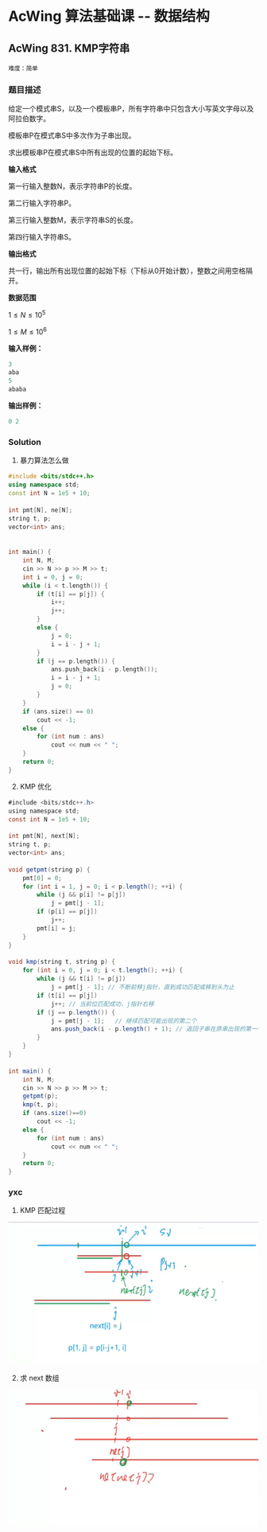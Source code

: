# AcWing 算法基础课 -- 数据结构

## AcWing 831. KMP字符串

`难度：简单`

### 题目描述

给定一个模式串S，以及一个模板串P，所有字符串中只包含大小写英文字母以及阿拉伯数字。

模板串P在模式串S中多次作为子串出现。

求出模板串P在模式串S中所有出现的位置的起始下标。

**输入格式**

第一行输入整数N，表示字符串P的长度。

第二行输入字符串P。

第三行输入整数M，表示字符串S的长度。

第四行输入字符串S。

**输出格式**

共一行，输出所有出现位置的起始下标（下标从0开始计数），整数之间用空格隔开。

**数据范围**

$1≤N≤10^5$

$1≤M≤10^6$



**输入样例：**

```R
3
aba
5
ababa
```

**输出样例：**

```R
0 2
```

### Solution

1. 暴力算法怎么做

```c++
#include <bits/stdc++.h>
using namespace std;
const int N = 1e5 + 10;

int pmt[N], ne[N];
string t, p;
vector<int> ans;


int main() {
    int N, M;
    cin >> N >> p >> M >> t;
    int i = 0, j = 0;
    while (i < t.length()) {
        if (t[i] == p[j]) {
            i++;
            j++;
        }
        else {
            j = 0;
            i = i - j + 1;
        }
        if (j == p.length()) {
            ans.push_back(i - p.length());
            i = i - j + 1;
            j = 0;
        }
    }
    if (ans.size() == 0)
        cout << -1;
    else {
        for (int num : ans)
            cout << num << " ";
    }
    return 0;
}
```

2. KMP 优化

```java
#include <bits/stdc++.h>
using namespace std;
const int N = 1e5 + 10;

int pmt[N], next[N];
string t, p;
vector<int> ans;

void getpmt(string p) {
    pmt[0] = 0;
    for (int i = 1, j = 0; i < p.length(); ++i) {
        while (j && p[i] != p[j])
            j = pmt[j - 1];
        if (p[i] == p[j])
            j++;
        pmt[i] = j;
    }
}

void kmp(string t, string p) {
    for (int i = 0, j = 0; i < t.length(); ++i) {
        while (j && t[i] != p[j])
            j = pmt[j - 1]; // 不断前移j指针，直到成功匹配或移到头为止
        if (t[i] == p[j])
            j++; // 当前位匹配成功，j指针右移
        if (j == p.length()) {
            j = pmt[j - 1];   // 继续匹配可能出现的第二个
            ans.push_back(i - p.length() + 1); // 返回子串在原串出现的第一个位置
        }
    }
}

int main() {
    int N, M;
    cin >> N >> p >> M >> t;
    getpmt(p);
    kmp(t, p);
    if (ans.size()==0)
        cout << -1;
    else {
        for (int num : ans)
            cout << num << " ";
    }
    return 0;
}
```

### yxc

1. KMP 匹配过程

![image-20210217195208053](pics/image-20210217195208053.png)

2. 求 next 数组

![image-20210217195854304](pics/image-20210217195854304.png)
